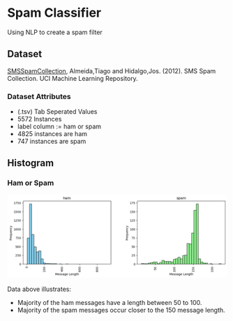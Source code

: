 # Spam Classifier

Using NLP to create a spam filter

## Dataset 
[SMSSpamCollection](https://doi.org/10.24432/C5CC84.), Almeida,Tiago and Hidalgo,Jos. (2012). SMS Spam Collection. UCI Machine Learning Repository. 

### Dataset Attributes

- (.tsv) Tab Seperated Values
- 5572 Instances
- label column := ham or spam
- 4825 instances are ham
- 747 instances are spam


## Histogram

### Ham or Spam

![Ham or Spam](images/histogram.png)

Data above illustrates:
- Majority of the ham messages have a length between 50 to 100.
- Majority of the spam messages occur closer to the 150 message length.